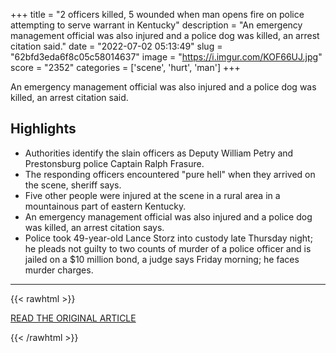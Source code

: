 +++
title = "2 officers killed, 5 wounded when man opens fire on police attempting to serve warrant in Kentucky"
description = "An emergency management official was also injured and a police dog was killed, an arrest citation said."
date = "2022-07-02 05:13:49"
slug = "62bfd3eda6f8c05c58014637"
image = "https://i.imgur.com/KOF66UJ.jpg"
score = "2352"
categories = ['scene', 'hurt', 'man']
+++

An emergency management official was also injured and a police dog was killed, an arrest citation said.

## Highlights

- Authorities identify the slain officers as Deputy William Petry and Prestonsburg police Captain Ralph Frasure.
- The responding officers encountered "pure hell" when they arrived on the scene, sheriff says.
- Five other people were injured at the scene in a rural area in a mountainous part of eastern Kentucky.
- An emergency management official was also injured and a police dog was killed, an arrest citation says.
- Police took 49-year-old Lance Storz into custody late Thursday night; he pleads not guilty to two counts of murder of a police officer and is jailed on a $10 million bond, a judge says Friday morning; he faces murder charges.

---

{{< rawhtml >}}
  <p class="article-category">
    <a target="_blank" href="https://www.cbsnews.com/news/allen-kentucky-shooting-lance-storz-arrested/">READ THE ORIGINAL ARTICLE</a>
  </p>
{{< /rawhtml >}}
